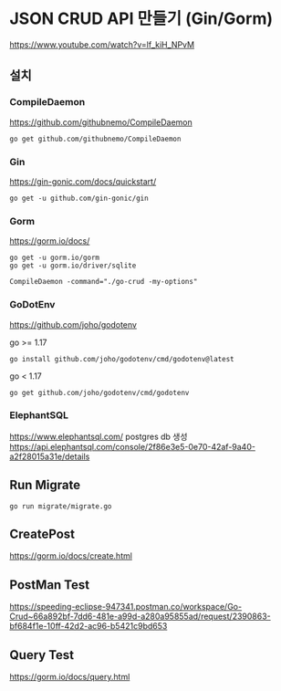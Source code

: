 # JSON CRUD API 만들기 (Gin/Gorm)
https://www.youtube.com/watch?v=lf_kiH_NPvM

## 설치

### CompileDaemon
https://github.com/githubnemo/CompileDaemon

```shell
go get github.com/githubnemo/CompileDaemon
```

### Gin
https://gin-gonic.com/docs/quickstart/
```shell 
go get -u github.com/gin-gonic/gin
```

### Gorm
https://gorm.io/docs/
```shell
go get -u gorm.io/gorm
go get -u gorm.io/driver/sqlite
```

```shell
CompileDaemon -command="./go-crud -my-options"
```

### GoDotEnv
https://github.com/joho/godotenv

go >= 1.17  
```shell 
go install github.com/joho/godotenv/cmd/godotenv@latest
```
go < 1.17  
```shell
go get github.com/joho/godotenv/cmd/godotenv
```
### ElephantSQL
https://www.elephantsql.com/
postgres db 생성
https://api.elephantsql.com/console/2f86e3e5-0e70-42af-9a40-a2f28015a31e/details

## Run Migrate
```shell
go run migrate/migrate.go
```

## CreatePost 
https://gorm.io/docs/create.html

## PostMan Test
https://speeding-eclipse-947341.postman.co/workspace/Go-Crud~66a892bf-7dd6-481e-a99d-a280a95855ad/request/2390863-bf684f1e-10ff-42d2-ac96-b5421c9bd653

## Query Test
https://gorm.io/docs/query.html
